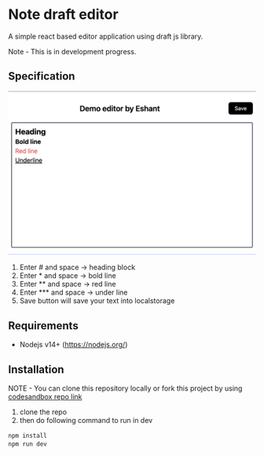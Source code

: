 # Note draft editor

A simple react based editor application using draft js library.

Note - This is in development progress.

## Specification

![screenshot](demo.png)

1. Enter \# and space -> heading block
1. Enter \* and space -> bold line
1. Enter \*\* and space -> red line
1. Enter \*\*\* and space -> under line
1. Save button will save your text into localstorage

## Requirements

- Nodejs  v14+ (<https://nodejs.org/>)

## Installation

NOTE - You can clone this repository locally or fork this project by using [codesandbox repo link](https://codesandbox.io/p/github/eshant52/draft-editor/draft/determined-gagarin)

1. clone the repo
1. then do following command to run in dev

```bash
npm install
npm run dev
```
